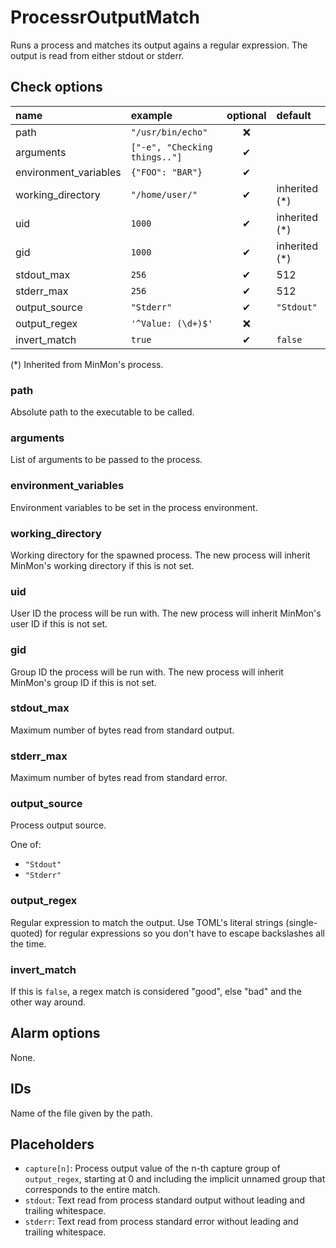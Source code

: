 # ProcessrOutputMatch
Runs a process and matches its output agains a regular expression.
The output is read from either stdout or stderr.

## Check options
| name | example | optional | default |
|:---|:---|:---:|:---|
| path | `"/usr/bin/echo"` | ❌ | |
| arguments | `["-e", "Checking things.."]` | ✔ | |
| environment_variables | `{"FOO": "BAR"}` | ✔ | |
| working_directory | `"/home/user/"` | ✔ | inherited (\*) |
| uid | `1000` | ✔ | inherited (*) |
| gid | `1000` | ✔ | inherited (*) |
| stdout_max | `256` | ✔ | 512 |
| stderr_max | `256` | ✔ | 512 |
| output_source | `"Stderr"` | ✔ | `"Stdout"` |
| output_regex | `'^Value: (\d+)$'` | ❌ | |
| invert_match | `true` | ✔ | `false` |

(\*) Inherited from MinMon's process.

### path
Absolute path to the executable to be called.

### arguments
List of arguments to be passed to the process.

### environment_variables
Environment variables to be set in the process environment.

### working_directory
Working directory for the spawned process.
The new process will inherit MinMon's working directory if this is not set.

### uid
User ID the process will be run with.
The new process will inherit MinMon's user ID if this is not set.

### gid
Group ID the process will be run with.
The new process will inherit MinMon's group ID if this is not set.

### stdout_max
Maximum number of bytes read from standard output.

### stderr_max
Maximum number of bytes read from standard error.

### output_source
Process output source.

One of:       
- `"Stdout"`    
- `"Stderr"`

### output_regex
Regular expression to match the output.
Use TOML's literal strings (single-quoted) for regular expressions so you don't have to escape backslashes all the time.

### invert_match
If this is `false`, a regex match is considered "good", else "bad" and the other way around.

## Alarm options
None.

## IDs
Name of the file given by the path.

## Placeholders
- `capture[n]`: Process output value of the n-th capture group of `output_regex`, starting at 0 and including the implicit unnamed group that corresponds to the entire match.
- `stdout`: Text read from process standard output without leading and trailing whitespace.
- `stderr`: Text read from process standard error without leading and trailing whitespace.
